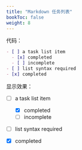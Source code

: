 ```yaml
---
title: "Markdown 任务列表"
bookToc: false
weight: 8
---
```


代码：

```markdown
- [ ] a task list item
  - [x] completed
  - [ ] incomplete
- [ ] list syntax required
- [x] completed
```

显示效果：

- [ ] a task list item
  - [x] completed
  - [ ] incomplete
- [ ] list syntax required
- [x] completed

